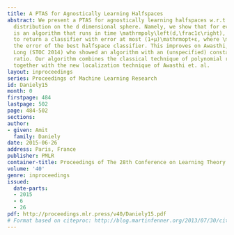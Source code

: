 ```yaml
---
title: A PTAS for Agnostically Learning Halfspaces
abstract: We present a PTAS for agnostically learning halfspaces w.r.t. the uniform
  distribution on the d dimensional sphere. Namely, we show that for every μ>0 there
  is an algorithm that runs in time \mathrmpoly\left(d,\frac1ε\right), and is guaranteed
  to return a classifier with error at most (1+μ)\mathrmopt+ε, where \mathrmopt is
  the error of the best halfspace classifier. This improves on Awasthi, Balcan and
  Long (STOC 2014) who showed an algorithm with an (unspecified) constant approximation
  ratio. Our algorithm combines the classical technique of polynomial regression,
  together with the new localization technique of Awasthi et. al.
layout: inproceedings
series: Proceedings of Machine Learning Research
id: Daniely15
month: 0
firstpage: 484
lastpage: 502
page: 484-502
sections: 
author:
- given: Amit
  family: Daniely
date: 2015-06-26
address: Paris, France
publisher: PMLR
container-title: Proceedings of The 28th Conference on Learning Theory
volume: '40'
genre: inproceedings
issued:
  date-parts:
  - 2015
  - 6
  - 26
pdf: http://proceedings.mlr.press/v40/Daniely15.pdf
# Format based on citeproc: http://blog.martinfenner.org/2013/07/30/citeproc-yaml-for-bibliographies/
---
```

